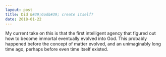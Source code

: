 ```yaml
---
layout: post
title: Did &#39;God&#39; create itself?
date: 2018-01-22
---
```


<p>My current take on this is that the first intelligent agency that figured out how to become immortal eventually evolved into God. This probably happened before the concept of matter evolved, and an unimaginably long time ago, perhaps before even time itself existed.</p>
